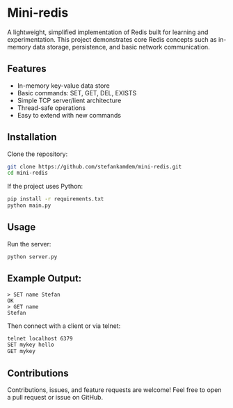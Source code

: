 # Mini-redis

A lightweight, simplified implementation of Redis built for learning and experimentation.
This project demonstrates core Redis concepts such as in-memory data storage, persistence, and basic network communication.

## Features
<ul>
  <li>In-memory key-value data store</li>
  <li>Basic commands: SET, GET, DEL, EXISTS</li>
  <li>Simple TCP server/lient architecture</li>
  <li>Thread-safe operations</li>
  <li>Easy to extend with new commands</li>
</ul>

## Installation

Clone the repository:
```bash
git clone https://github.com/stefankamdem/mini-redis.git
cd mini-redis
```

If the project uses Python:
```bash
pip install -r requirements.txt
python main.py
```

## Usage
Run the server:
```bash
python server.py
```

## Example Output:
```pgsql
> SET name Stefan
OK
> GET name
Stefan
```

Then connect with a client or via telnet:
```bash
telnet localhost 6379
SET mykey hello
GET mykey
```

## Contributions
Contributions, issues, and feature requests are welcome!
Feel free to open a pull request or issue on GitHub.
